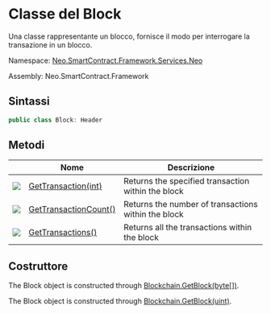 # Classe del Block

Una classe rappresentante un blocco, fornisce il modo per interrogare la transazione in un blocco.

Namespace: [Neo.SmartContract.Framework.Services.Neo](../neo.md)

Assembly: Neo.SmartContract.Framework

## Sintassi

```c#
public class Block: Header
```

## Metodi

| | Nome | Descrizione |
| ---------------------------------------- | ---------------------------------------- | ------------ |
| ![](https://i-msdn.sec.s-msft.com/dynimg/IC91302.jpeg) | [GetTransaction(int)](Block/GetTransaction.md) | Returns the specified transaction within the block |
| ![](https://i-msdn.sec.s-msft.com/dynimg/IC91302.jpeg) | [GetTransactionCount()](Block/GetTransactionCount.md) | Returns the number of transactions within the block |
| ![](https://i-msdn.sec.s-msft.com/dynimg/IC91302.jpeg) | [GetTransactions()](Block/GetTransactions.md) | Returns all the transactions within the block |

## Costruttore

The Block object is constructed through [Blockchain.GetBlock(byte[])](Blockchain/GetBlock.md).

The Block object is constructed through [Blockchain.GetBlock(uint)](Blockchain/GetBlock2.md).
